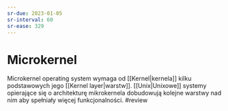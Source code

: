 ```yaml
---
sr-due: 2023-01-05
sr-interval: 60
sr-ease: 329
---
```


# Microkernel
Microkernel operating system wymaga od [[Kernel|kernela]] kilku podstawowych jego [[Kernel layer|warstw]]. [[Unix|Unixowe]] systemy opierające się o architekturę mikrokernela dobudowują kolejne warstwy nad nim aby spełniały więcej funkcjonalności.
#review